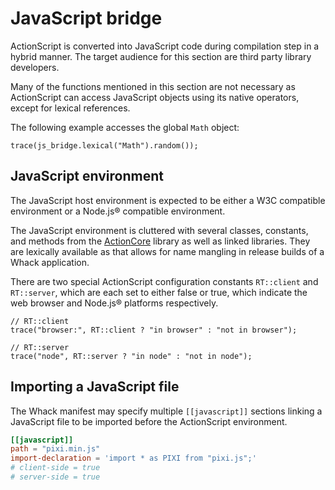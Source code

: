 # JavaScript bridge

ActionScript is converted into JavaScript code during compilation step in a hybrid manner. The target audience for this section are third party library developers.

Many of the functions mentioned in this section are not necessary as ActionScript can access JavaScript objects using its native operators, except for lexical references.

The following example accesses the global `Math` object:

```
trace(js_bridge.lexical("Math").random());
```

## JavaScript environment

The JavaScript host environment is expected to be either a W3C compatible environment or a Node.js® compatible environment.

The JavaScript environment is cluttered with several classes, constants, and methods from the [ActionCore](https://github.com/whackengine/actioncore) library as well as linked libraries. They are lexically available as that allows for name mangling in release builds of a Whack application.

There are two special ActionScript configuration constants `RT::client` and `RT::server`, which are each set to either false or true, which indicate the web browser and Node.js® platforms respectively.

```
// RT::client
trace("browser:", RT::client ? "in browser" : "not in browser");

// RT::server
trace("node", RT::server ? "in node" : "not in node");
```

## Importing a JavaScript file

The Whack manifest may specify multiple `[[javascript]]` sections linking a JavaScript file to be imported before the ActionScript environment.

```toml
[[javascript]]
path = "pixi.min.js"
import-declaration = 'import * as PIXI from "pixi.js";'
# client-side = true
# server-side = true
```